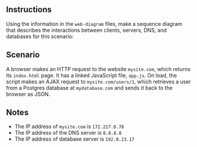 ## Instructions

Using the information in the `web-diagram` files, make a sequence diagram that describes the interactions between clients, servers, DNS, and databases for this scenario:

## Scenario

A browser makes an HTTP request to the website `mysite.com`, which returns its `index.html` page. It has a linked JavaScript file, `app.js`. On load, the script makes an AJAX request to `mysite.com/users/1`, which retrieves a user from a Postgres database at `mydatabase.com` and sends it back to the browser as JSON.

## Notes

* The IP address of `mysite.com` is `172.217.0.78`
* The IP address of the DNS server is `8.8.8.8`
* The IP address of database server is `192.0.23.17`